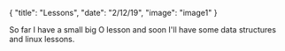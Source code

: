 {
  "title": "Lessons",
  "date": "2/12/19",
  "image": "image1"
}

So far I have a small big O lesson and soon I'll have some data structures and linux lessons.
